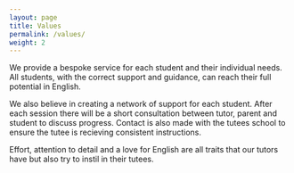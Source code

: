 ```yaml
---
layout: page
title: Values
permalink: /values/
weight: 2
---
```


We provide a bespoke service for each student and their individual needs. All students, with the correct support and guidance, can reach their full potential in English.

We also believe in creating a network of support for each student. After each session there will be a short consultation between tutor, parent and student to discuss progress. Contact is also made with the tutees school to ensure the tutee is recieving consistent instructions.

Effort, attention to detail and a love for English are all traits that our tutors have but also try to instil in their tutees.   
